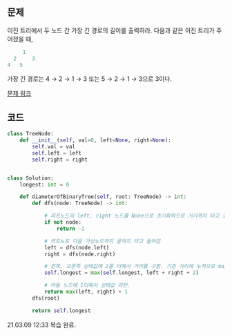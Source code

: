 ## 문제

이진 트리에서 두 노드 간 가장 긴 경로의 길이를 출력하라. 다음과 같은 이진 트리가 주어졌을 때,

```python
     1
  2     3
4   5
```

가장 긴 경로는 4 → 2 → 1 → 3 또는 5 → 2 → 1 → 3으로 3이다. 

<a href="https://leetcode.com/problems/diameter-of-binary-tree/" target="_blank">문제 링크</a>

## 코드

```python
class TreeNode:
    def __init__(self, val=0, left=None, right=None):
        self.val = val
        self.left = left
        self.right = right


class Solution:
    longest: int = 0

    def diameterOfBinaryTree(self, root: TreeNode) -> int:
        def dfs(node: TreeNode) -> int:

            # 리프노드의 left, right 노드를 None으로 초기화하므로 거기까지 타고 갔을때 -1을 리턴됨.
            if not node:
                return -1

            # 리프노트 다음 가상노드까지 끝까지 타고 들어감
            left = dfs(node.left)
            right = dfs(node.right)

            # 왼쪽, 오른쪽 상태값에 2를 더해서 거리를 구함. 기존 거리에 누적으로 max 값을 측정.
            self.longest = max(self.longest, left + right + 2)

            # 아들 노드에 1더해서 상태값 리턴.
            return max(left, right) + 1
        dfs(root)

        return self.longest
```

21.03.09 12:33 복습 완료.